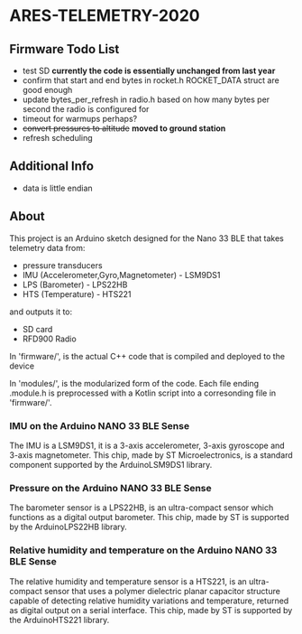 # ARES-TELEMETRY-2020

## Firmware Todo List
* test SD **currently the code is essentially unchanged from last year**
* confirm that start and end bytes in rocket.h ROCKET_DATA struct are good enough
* update bytes_per_refresh in radio.h based on how many bytes per second the radio is configured for
* timeout for warmups perhaps?
* ~~convert pressures to altitude~~ **moved to ground station**
* refresh scheduling

## Additional Info
* data is little endian


## About
This project is an Arduino sketch designed for the Nano 33 BLE that takes telemetry data from:
* pressure transducers
* IMU (Accelerometer,Gyro,Magnetometer) - LSM9DS1
* LPS (Barometer) - LPS22HB
* HTS (Temperature) - HTS221

and outputs it to:
* SD card
* RFD900 Radio

In 'firmware/', is the actual C++ code that is compiled and deployed to the device

In 'modules/', is the modularized form of the code. Each file ending .module.h is preprocessed with a Kotlin script into
a corresonding file in 'firmware/'.

### IMU on the Arduino NANO 33 BLE Sense

The IMU is a LSM9DS1, it is a 3-axis accelerometer, 3-axis gyroscope and 3-axis magnetometer. This chip, made by ST Microelectronics, is a standard component supported by the ArduinoLSM9DS1 library.


### Pressure on the Arduino NANO 33 BLE Sense

The barometer sensor is a LPS22HB, is an ultra-compact sensor which functions as a digital output barometer. This chip, made by ST is supported by the ArduinoLPS22HB library.

### Relative humidity and temperature on the Arduino NANO 33 BLE Sense

The relative humidity and temperature sensor is a HTS221, is an ultra-compact sensor that uses a polymer dielectric planar capacitor structure capable of detecting relative humidity variations and temperature, returned as digital output on a serial interface. This chip, made by ST is supported by the ArduinoHTS221 library.



